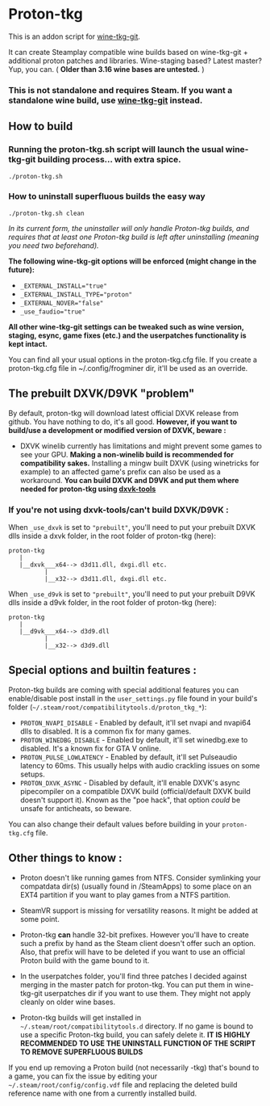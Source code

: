 # Proton-tkg

This is an addon script for [wine-tkg-git](https://github.com/Tk-Glitch/PKGBUILDS/tree/master/wine-tkg-git).

It can create Steamplay compatible wine builds based on wine-tkg-git + additional proton patches and libraries. Wine-staging based? Latest master? Yup, you can.
( **Older than 3.16 wine bases are untested.** )

### This is not standalone and requires Steam. If you want a standalone wine build, use [wine-tkg-git](https://github.com/Tk-Glitch/PKGBUILDS/tree/master/wine-tkg-git) instead.

## How to build

### Running the proton-tkg.sh script will launch the usual wine-tkg-git building process... with extra spice.
```
./proton-tkg.sh
```

### How to uninstall superfluous builds the easy way
```
./proton-tkg.sh clean
```
*In its current form, the uninstaller will only handle Proton-tkg builds, and requires that at least one Proton-tkg build is left after uninstalling (meaning you need two beforehand).*


**The following wine-tkg-git options will be enforced (might change in the future):**
- `_EXTERNAL_INSTALL="true"`
- `_EXTERNAL_INSTALL_TYPE="proton"`
- `_EXTERNAL_NOVER="false"`
- `_use_faudio="true"`

**All other wine-tkg-git settings can be tweaked such as wine version, staging, esync, game fixes (etc.) and the userpatches functionality is kept intact.**

You can find all your usual options in the proton-tkg.cfg file. If you create a proton-tkg.cfg file in ~/.config/frogminer dir, it'll be used as an override.

## The prebuilt DXVK/D9VK "problem"

By default, proton-tkg will download latest official DXVK release from github. You have nothing to do, it's all good. **However, if you want to build/use a development or modified version of DXVK, beware :**

- DXVK winelib currently has limitations and might prevent some games to see your GPU. **Making a non-winelib build is recommended for compatibility sakes.** Installing a mingw built DXVK (using winetricks for example) to an affected game's prefix can also be used as a workaround. **You can build DXVK and D9VK and put them where needed for proton-tkg using [dxvk-tools](https://github.com/Tk-Glitch/PKGBUILDS/tree/master/dxvk-tools)**

### If you're not using dxvk-tools/can't build DXVK/D9VK :

When `_use_dxvk` is set to `"prebuilt"`, you'll need to put your prebuilt DXVK dlls inside a dxvk folder, in the root folder of proton-tkg (here):
```
proton-tkg
   |
   |__dxvk___x64--> d3d11.dll, dxgi.dll etc.
          |
          |__x32--> d3d11.dll, dxgi.dll etc.
```

When `_use_d9vk` is set to `"prebuilt"`, you'll need to put your prebuilt D9VK dlls inside a d9vk folder, in the root folder of proton-tkg (here):
```
proton-tkg
   |
   |__d9vk___x64--> d3d9.dll
          |
          |__x32--> d3d9.dll
```

## Special options and builtin features :

Proton-tkg builds are coming with special additional features you can enable/disable post install in the `user_settings.py` file found in your build's folder (`~/.steam/root/compatibilitytools.d/proton_tkg_*`):
- `PROTON_NVAPI_DISABLE` - Enabled by default, it'll set nvapi and nvapi64 dlls to disabled. It is a common fix for many games.
- `PROTON_WINEDBG_DISABLE` - Enabled by default, it'll set winedbg.exe to disabled. It's a known fix for GTA V online.
- `PROTON_PULSE_LOWLATENCY` - Enabled by default, it'll set Pulseaudio latency to 60ms. This usually helps with audio crackling issues on some setups.
- `PROTON_DXVK_ASYNC` - Disabled by default, it'll enable DXVK's async pipecompiler on a compatible DXVK build (official/default DXVK build doesn't support it). Known as the "poe hack", that option *could* be unsafe for anticheats, so beware.

You can also change their default values before building in your `proton-tkg.cfg` file.


## Other things to know :

- Proton doesn't like running games from NTFS. Consider symlinking your compatdata dir(s) (usually found in /SteamApps) to some place on an EXT4 partition if you want to play games from a NTFS partition.

- SteamVR support is missing for versatility reasons. It might be added at some point.

- Proton-tkg **can** handle 32-bit prefixes. However you'll have to create such a prefix by hand as the Steam client doesn't offer such an option. Also, that prefix will have to be deleted if you want to use an official Proton build with the game bound to it.

- In the userpatches folder, you'll find three patches I decided against merging in the master patch for proton-tkg. You can put them in wine-tkg-git userpatches dir if you want to use them. They might not apply cleanly on older wine bases.

- Proton-tkg builds will get installed in `~/.steam/root/compatibilitytools.d` directory. If no game is bound to use a specific Proton-tkg build, you can safely delete it. **IT IS HIGHLY RECOMMENDED TO USE THE UNINSTALL FUNCTION OF THE SCRIPT TO REMOVE SUPERFLUOUS BUILDS**

If you end up removing a Proton build (not necessarily -tkg) that's bound to a game, you can fix the issue by editing your `~/.steam/root/config/config.vdf` file and replacing the deleted build reference name with one from a currently installed build.
